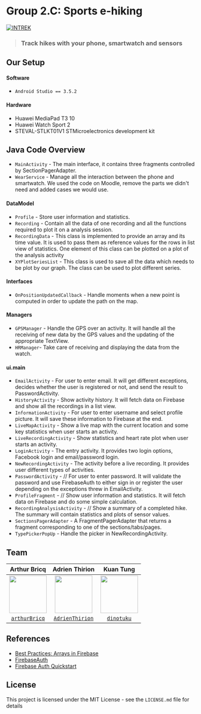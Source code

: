 Group 2.C: Sports e-hiking
===
[![INTREK](https://img.shields.io/badge/INTREK-Slides-orange?labelColor=ff8800&color=0077ff)](https://docs.google.com/presentation/d/10PvcYlJNrxE2XCZsByf9MExi5w1P5duuJiOohyVXyRc/edit?usp=sharing)

> ### Track hikes with your phone, smartwatch and sensors

## Our Setup

#### Software
* `Android Studio == 3.5.2`

#### Hardware
* Huawei MediaPad T3 10
* Huawei Watch Sport 2
* STEVAL-STLKT01V1 STMicroelectronics development kit

## Java Code Overview

* `MainActivity` - The main interface, it contains three fragments controlled by SectionPagerAdapter.
* `WearService` - Manage all the interaction between the phone and smartwatch. We used the code on Moodle, remove the parts we didn't need and added cases we would use.

#### DataModel
* `Profile` - Store user information and statistics.
* `Recording` - Contain all the data of one recording and all the functions required to plot it on a analysis session.
* `RecordingData` - This class is implemented to provide an array and its time value. It is used to pass them as reference values for the rows in list view of statistics. One element of this class can be plotted on a plot of the analysis activity
* `XYPlotSeriesList` - This class is used to save all the data which needs to be plot by our graph. The class can be used to plot different series.

#### Interfaces
* `OnPositionUpdatedCallback` - Handle moments when a new point is computed in order to update the path on the map.

#### Managers
* `GPSManager` - Handle the GPS over an activity. It will handle all the receiving of new data by the GPS values and the updating of the appropriate TextView. 
* `HRManager`- Take care of receiving and displaying the data from the watch.

#### ui.main
* `EmailActivity` - For user to enter email. It will get different exceptions, decides whether the user is registered or not, and send the result to PasswordActivity.
* `HistoryActivity` - Show activity history. It will fetch data on Firebase and show all the recordings in a list view.
* `InformationActivity` - For user to enter username and select profile picture. It will save these information to Firebase at the end.
* `LiveMapActivity` - Show a live map with the current location and some key statistics when user starts an activity.
* `LiveRecordingActivity` - Show statistics and heart rate plot when user starts an activity.
* `LoginActivity` - The entry activity. It provides two login options, Facebook login and email/password login.
* `NewRecordingActivity` - The activity before a live recording. It provides user different types of activities.
* `PasswordActivity` - // For user to enter password. It will validate the password and use FirebaseAuth to either sign in or register the user depending on the exceptions threw in EmailActivity.
* `ProfileFragment` - // Show user information and statistics. It will fetch data on Firebase and do some simple calculation.
* `RecordingAnalysisActivity` - // Show a summary of a completed hike. The summary will contain statistics and plots of sensor values.
* `SectionsPagerAdapter` - A FragmentPagerAdapter that returns a fragment corresponding to one of the sections/tabs/pages.
* `TypePickerPopUp` - Handle the picker in NewRecordingActivity.

## Team

| Arthur Bricq | Adrien Thirion | Kuan Tung |
| :---: |:---:| :---:|
| <img src="https://scontent.ftpe7-1.fna.fbcdn.net/v/t1.0-1/p320x320/58384228_2796106190430223_6880243506011439104_n.jpg?_nc_cat=100&_nc_ohc=IyTrcDxQazsAQnU_g7mzZJ8_bmezn-iPgOUXvfvHdbi46m4-ymBXmAFCw&_nc_ht=scontent.ftpe7-1.fna&oh=1c94d3eaa8f6e7059e75fd1cfd814509&oe=5EAA7F99" width=100> | <img src="https://scontent.ftpe7-4.fna.fbcdn.net/v/t1.0-1/p320x320/69374738_1666631240136834_9156000338036129792_n.jpg?_nc_cat=101&_nc_ohc=KFL8NJ_Nl4oAQmPUB1LYeaWJk233z0s3qBAM7zTzOp4BgQxWOXmuXImUQ&_nc_ht=scontent.ftpe7-4.fna&oh=9489c4736b58dcf438959d7c3d90b08e&oe=5E9F979D" width=100> | <img src="https://scontent.ftpe7-3.fna.fbcdn.net/v/t1.0-1/p320x320/44598597_2395336093814687_5861457721299042304_o.jpg?_nc_cat=108&_nc_ohc=S9RMSb64YhoAQkGyn-scFiV2xMyg6XZIv2dDWvzZXFz29QswtojFaU-Ww&_nc_ht=scontent.ftpe7-3.fna&oh=5f0d1fd5c995b718238bd81a7d123faf&oe=5E9D09A9" width=100>  |
| <a href="https://github.com/arthurBricq" target="_blank">`arthurBricq`</a> | <a href="https://github.com/AdrienThirion" target="_blank">`AdrienThirion`</a> | <a href="http://github.com/dinotuku" target="_blank">`dinotuku`</a> |

## References

* [Best Practices: Arrays in Firebase](https://firebase.googleblog.com/2014/04/best-practices-arrays-in-firebase.html)
* [FirebaseAuth](https://firebase.google.com/docs/reference/android/com/google/firebase/auth/FirebaseAuth)
* [Firebase Auth Quickstart](https://github.com/firebase/quickstart-android/tree/5d87d878ea54daa2a3987d00724af28d605eab1d/auth)

## License

This project is licensed under the MIT License - see the `LICENSE.md` file for details
